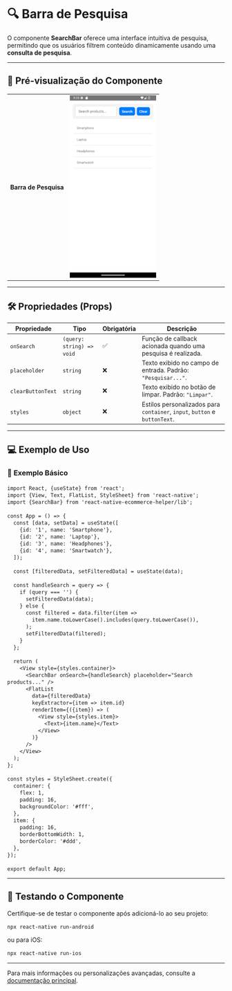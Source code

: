 # 🔍 **Barra de Pesquisa**

O componente **SearchBar** oferece uma interface intuitiva de pesquisa, permitindo que os usuários filtrem conteúdo dinamicamente usando uma **consulta de pesquisa**.

---

## 📸 **Pré-visualização do Componente**

<table>
  <tr>
    <td><strong>Barra de Pesquisa</strong></td>
    <td><img src="../../Images/SearchBar.png" alt="SearchBar" width="200"/></td>
  </tr>
</table>

---

## 🛠️ **Propriedades (Props)**

| Propriedade       | Tipo                           | Obrigatória | Descrição                                                    |
|--------------------|--------------------------------|-------------|--------------------------------------------------------------|
| `onSearch`        | `(query: string) => void`      | ✅          | Função de callback acionada quando uma pesquisa é realizada. |
| `placeholder`     | `string`                      | ❌          | Texto exibido no campo de entrada. Padrão: `"Pesquisar..."`. |
| `clearButtonText` | `string`                      | ❌          | Texto exibido no botão de limpar. Padrão: `"Limpar"`.        |
| `styles`          | `object`                      | ❌          | Estilos personalizados para `container`, `input`, `button` e `buttonText`. |

---

## 💻 **Exemplo de Uso**

### 📝 **Exemplo Básico**

```tsx
import React, {useState} from 'react';
import {View, Text, FlatList, StyleSheet} from 'react-native';
import {SearchBar} from 'react-native-ecommerce-helper/lib';

const App = () => {
  const [data, setData] = useState([
    {id: '1', name: 'Smartphone'},
    {id: '2', name: 'Laptop'},
    {id: '3', name: 'Headphones'},
    {id: '4', name: 'Smartwatch'},
  ]);

  const [filteredData, setFilteredData] = useState(data);

  const handleSearch = query => {
    if (query === '') {
      setFilteredData(data);
    } else {
      const filtered = data.filter(item =>
        item.name.toLowerCase().includes(query.toLowerCase()),
      );
      setFilteredData(filtered);
    }
  };

  return (
    <View style={styles.container}>
      <SearchBar onSearch={handleSearch} placeholder="Search products..." />
      <FlatList
        data={filteredData}
        keyExtractor={item => item.id}
        renderItem={({item}) => (
          <View style={styles.item}>
            <Text>{item.name}</Text>
          </View>
        )}
      />
    </View>
  );
};

const styles = StyleSheet.create({
  container: {
    flex: 1,
    padding: 16,
    backgroundColor: '#fff',
  },
  item: {
    padding: 16,
    borderBottomWidth: 1,
    borderColor: '#ddd',
  },
});

export default App;
```

---

## 🧪 **Testando o Componente**

Certifique-se de testar o componente após adicioná-lo ao seu projeto:

```sh
npx react-native run-android
```

ou para iOS:

```sh
npx react-native run-ios
```

---

Para mais informações ou personalizações avançadas, consulte a [documentação principal](../../README.md).
